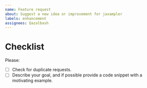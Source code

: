```yaml
---
name: Feature request
about: Suggest a new idea or improvement for jaxampler
labels: enhancement
assignees: Qazalbash
---
```


# Checklist

Please:

- [ ] Check for duplicate requests.
- [ ] Describe your goal, and if possible provide a code snippet with a motivating example.

